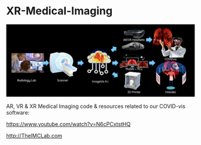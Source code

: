 # XR-Medical-Imaging

<img src="https://github.com/imclab/XR-Medical-Imaging/blob/main/COVIDvis-diagram-final.jpg">

AR, VR & XR Medical Imaging code & resources related to our COVID-vis software: 

https://www.youtube.com/watch?v=N6cPCxtstHQ

http://TheIMCLab.com
